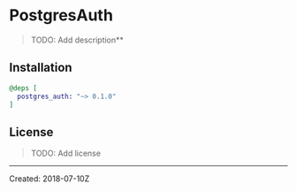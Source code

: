 # PostgresAuth

> TODO: Add description**


## Installation

```elixir
@deps [
  postgres_auth: "~> 0.1.0"
]
```

## License

> TODO: Add license

----
Created:  2018-07-10Z
